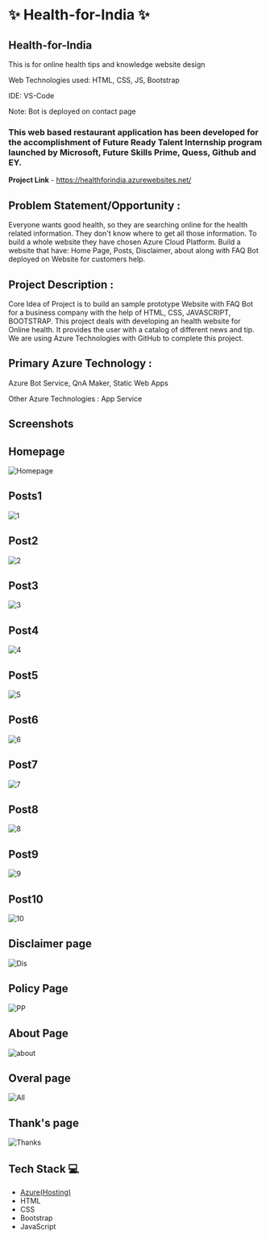 # ✨ Health-for-India ✨ 
## Health-for-India

This is for online health tips and knowledge website design 

Web Technologies used: HTML, CSS, JS, Bootstrap

IDE: VS-Code

Note: Bot is deployed on contact page

### This web based restaurant application has been developed for the accomplishment of Future Ready Talent Internship program launched by Microsoft, Future Skills Prime, Quess, Github and EY.


**Project Link** - https://healthforindia.azurewebsites.net/

## Problem Statement/Opportunity :
Everyone wants good health, so they are searching online for the health related information. They don't know where to get all those information. To build a whole website they have chosen Azure Cloud Platform. Build a website that have: Home Page, Posts, Disclaimer, about along with FAQ Bot deployed on Website for customers help.

## Project Description :
Core Idea of Project is to build an sample prototype Website with FAQ Bot for a business company with the help of HTML, CSS, JAVASCRIPT, BOOTSTRAP. This project deals with developing an health website for Online health. It provides the user with a catalog of different news and tip. We are using Azure Technologies with GitHub to complete this project.
## Primary Azure Technology :
Azure Bot Service, QnA Maker, Static Web Apps

Other Azure Technologies : App Service


## Screenshots
## Homepage
![Homepage](https://user-images.githubusercontent.com/111211348/197329866-7225d5bc-bd61-4472-9d66-a1f6373608ba.png)

## Posts1
![1](https://user-images.githubusercontent.com/111211348/197330022-f99bd8d9-f82b-4368-a22e-e4e6c920267c.png)

## Post2
![2](https://user-images.githubusercontent.com/111211348/197330092-2fddd2c7-b1dc-40e1-9f14-539c8a22698d.png)

## Post3
![3](https://user-images.githubusercontent.com/111211348/197330138-e7bd750c-0193-4963-a666-6bced47d014c.png)

## Post4
![4](https://user-images.githubusercontent.com/111211348/197330179-52a2622b-6a1d-4698-ae58-7237db8760a3.png)

## Post5
![5](https://user-images.githubusercontent.com/111211348/197332779-64d668c4-69bc-49e1-bb62-5d2b33307486.png)

## Post6
![6](https://user-images.githubusercontent.com/111211348/197332791-60167bec-408f-43c4-8983-936c5463d22a.png)

## Post7
![7](https://user-images.githubusercontent.com/111211348/197332800-d2d0b765-534d-40c7-90b6-8624f44491bd.png)

## Post8
![8](https://user-images.githubusercontent.com/111211348/197332813-929acdb1-dc52-4ef4-8841-3a442b5999b7.png)

## Post9
![9](https://user-images.githubusercontent.com/111211348/197332822-3d2aef5f-f14c-4258-aee4-806f9daa6860.png)

## Post10
![10](https://user-images.githubusercontent.com/111211348/197332842-f3837696-83a8-4ff3-a8d5-3d37762cd594.png)

## Disclaimer page
![Dis](https://user-images.githubusercontent.com/111211348/197332872-7d96c296-46f7-4644-b59b-7c599ec01b2b.png)

## Policy Page
![PP](https://user-images.githubusercontent.com/111211348/197332903-f41e34e1-b83f-4e31-9931-39996dd20fb6.png)

## About Page
![about](https://user-images.githubusercontent.com/111211348/197332921-9c352f78-ff22-4041-8006-9f9fbf63b471.png)

## Overal page
![All](https://user-images.githubusercontent.com/111211348/197332944-636442e2-25a0-4438-91d4-987b32977a4c.png)

## Thank's page
![Thanks](https://user-images.githubusercontent.com/111211348/197332963-f31fc75f-2113-4951-a2a3-7e4d79c2d689.png)


## Tech Stack 💻

- [Azure(Hosting)](https://azure.microsoft.com/en-in/features/azure-portal/)
- HTML
- CSS
- Bootstrap
- JavaScript
